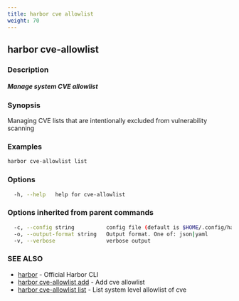 ```yaml
---
title: harbor cve allowlist
weight: 70
---
```

## harbor cve-allowlist

### Description

##### Manage system CVE allowlist

### Synopsis

Managing CVE lists that are intentionally excluded from vulnerability scanning

### Examples

```sh
harbor cve-allowlist list
```

### Options

```sh
  -h, --help   help for cve-allowlist
```

### Options inherited from parent commands

```sh
  -c, --config string          config file (default is $HOME/.config/harbor-cli/config.yaml)
  -o, --output-format string   Output format. One of: json|yaml
  -v, --verbose                verbose output
```

### SEE ALSO

* [harbor](harbor.md)	 - Official Harbor CLI
* [harbor cve-allowlist add](harbor-cve-allowlist-add.md)	 - Add cve allowlist
* [harbor cve-allowlist list](harbor-cve-allowlist-list.md)	 - List system level allowlist of cve

